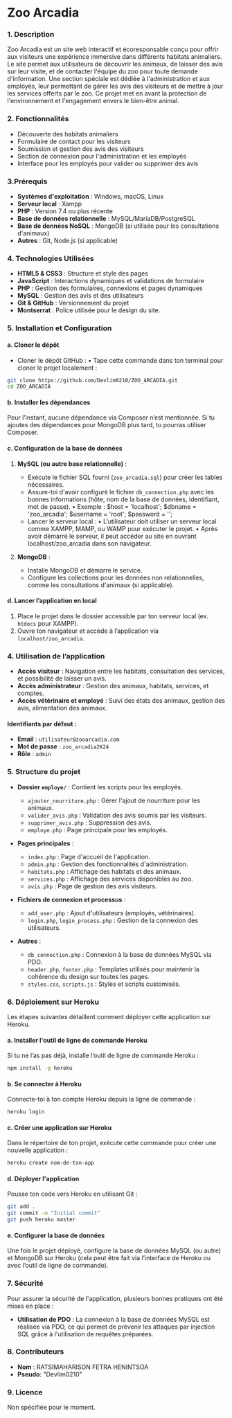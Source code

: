 # Zoo Arcadia

### 1. Description

Zoo Arcadia est un site web interactif et écoresponsable conçu pour offrir aux visiteurs une expérience immersive dans différents habitats animaliers. Le site permet aux utilisateurs de découvrir les animaux, de laisser des avis sur leur visite, et de contacter l'équipe du zoo pour toute demande d'information. Une section spéciale est dédiée à l'administration et aux employés, leur permettant de gérer les avis des visiteurs et de mettre à jour les services offerts par le zoo. Ce projet met en avant la protection de l'environnement et l'engagement envers le bien-être animal.

### 2. Fonctionnalités

- Découverte des habitats animaliers
- Formulaire de contact pour les visiteurs
- Soumission et gestion des avis des visiteurs
- Section de connexion pour l'administration et les employés
- Interface pour les employés pour valider ou supprimer des avis

### 3.Prérequis

- **Systèmes d'exploitation** : Windows, macOS, Linux
- **Serveur local** : Xampp
- **PHP** : Version 7.4 ou plus récente
- **Base de données relationnelle** : MySQL/MariaDB/PostgreSQL
- **Base de données NoSQL** : MongoDB (si utilisée pour les consultations d'animaux)
- **Autres** : Git, Node.js (si applicable)

### 4. Technologies Utilisées

- **HTML5 & CSS3** : Structure et style des pages
- **JavaScript** : Interactions dynamiques et validations de formulaire
- **PHP** : Gestion des formulaires, connexions et pages dynamiques
- **MySQL** : Gestion des avis et des utilisateurs
- **Git & GitHub** : Versionnement du projet
- **Montserrat** : Police utilisée pour le design du site.

### 5. Installation et Configuration

#### a. **Cloner le dépôt**

- Cloner le dépôt GitHub :
  • Tape cette commande dans ton terminal pour cloner le projet localement :

```bash
git clone https://github.com/Devlim0210/ZOO_ARCADIA.git
cd ZOO_ARCADIA
```

#### b. **Installer les dépendances**

Pour l’instant, aucune dépendance via Composer n’est mentionnée. Si tu ajoutes des dépendances pour MongoDB plus tard, tu pourras utiliser Composer.

#### c. **Configuration de la base de données**

1. **MySQL (ou autre base relationnelle)** :

   - Exécute le fichier SQL fourni (`zoo_arcadia.sql`) pour créer les tables nécessaires.
   - Assure-toi d'avoir configuré le fichier `db_connection.php` avec les bonnes informations (hôte, nom de la base de données, identifiant, mot de passe).
     • Exemple :
     $host = 'localhost';
    $dbname = 'zoo_arcadia';
   $username = 'root';
     $password = '';
   - Lancer le serveur local :
     • L’utilisateur doit utiliser un serveur local comme XAMPP, MAMP, ou WAMP pour exécuter le projet.
     • Après avoir démarré le serveur, il peut accéder au site en ouvrant localhost/zoo_arcadia dans son navigateur.

2. **MongoDB** :
   - Installe MongoDB et démarre le service.
   - Configure les collections pour les données non relationnelles, comme les consultations d'animaux (si applicable).

#### d. **Lancer l’application en local**

1. Place le projet dans le dossier accessible par ton serveur local (ex. `htdocs` pour XAMPP).
2. Ouvre ton navigateur et accède à l’application via `localhost/zoo_arcadia`.

### 4. **Utilisation de l’application**

- **Accès visiteur** : Navigation entre les habitats, consultation des services, et possibilité de laisser un avis.
- **Accès administrateur** : Gestion des animaux, habitats, services, et comptes.
- **Accès vétérinaire et employé** : Suivi des états des animaux, gestion des avis, alimentation des animaux.

#### Identifiants par défaut :

- **Email** : `utilisateur@zooarcadia.com`
- **Mot de passe** : `zoo_arcadia2K24`
- **Rôle** : `admin`

### 5. **Structure du projet**

- **Dossier `employe/`** : Contient les scripts pour les employés.

  - `ajouter_nourriture.php` : Gérer l'ajout de nourriture pour les animaux.
  - `valider_avis.php` : Validation des avis soumis par les visiteurs.
  - `supprimer_avis.php` : Suppression des avis.
  - `employe.php` : Page principale pour les employés.

- **Pages principales** :
  - `index.php` : Page d'accueil de l'application.
  - `admin.php` : Gestion des fonctionnalités d'administration.
  - `habitats.php` : Affichage des habitats et des animaux.
  - `services.php` : Affichage des services disponibles au zoo.
  - `avis.php` : Page de gestion des avis visiteurs.
- **Fichiers de connexion et processus** :

  - `add_user.php` : Ajout d'utilisateurs (employés, vétérinaires).
  - `login.php`, `login_process.php` : Gestion de la connexion des utilisateurs.

- **Autres** :
  - `db_connection.php` : Connexion à la base de données MySQL via PDO.
  - `header.php`, `footer.php` : Templates utilisés pour maintenir la cohérence du design sur toutes les pages.
  - `styles.css`, `scripts.js` : Styles et scripts customisés.

### 6. **Déploiement sur Heroku**

Les étapes suivantes détaillent comment déployer cette application sur Heroku.

#### a. **Installer l'outil de ligne de commande Heroku**

Si tu ne l’as pas déjà, installe l’outil de ligne de commande Heroku :

```bash
npm install -g heroku
```

#### b. **Se connecter à Heroku**

Connecte-toi à ton compte Heroku depuis la ligne de commande :

```bash
heroku login
```

#### c. **Créer une application sur Heroku**

Dans le répertoire de ton projet, exécute cette commande pour créer une nouvelle application :

```bash
heroku create nom-de-ton-app
```

#### d. **Déployer l'application**

Pousse ton code vers Heroku en utilisant Git :

```bash
git add .
git commit -m "Initial commit"
git push heroku master
```

#### e. **Configurer la base de données**

Une fois le projet déployé, configure la base de données MySQL (ou autre) et MongoDB sur Heroku (cela peut être fait via l’interface de Heroku ou avec l’outil de ligne de commande).

### 7. **Sécurité**

Pour assurer la sécurité de l'application, plusieurs bonnes pratiques ont été mises en place :

- **Utilisation de PDO** : La connexion à la base de données MySQL est réalisée via PDO, ce qui permet de prévenir les attaques par injection SQL grâce à l'utilisation de requêtes préparées.

### 8. **Contributeurs**

- **Nom** : RATSIMAHARISON FETRA HENINTSOA
- **Pseudo**: "Devlim0210"

### 9. **Licence**

Non spécifiée pour le moment.
